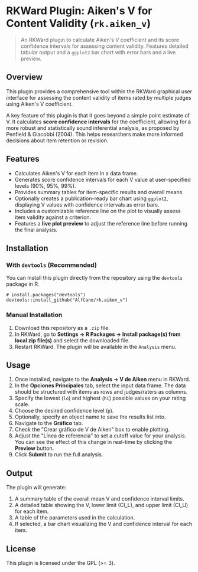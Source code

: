 # RKWard Plugin: Aiken's V for Content Validity (`rk.aiken_v`)

> An RKWard plugin to calculate Aiken's V coefficient and its score confidence intervals for assessing content validity. Features detailed tabular output and a `ggplot2` bar chart with error bars and a live preview.

## Overview

This plugin provides a comprehensive tool within the RKWard graphical user interface for assessing the content validity of items rated by multiple judges using Aiken's V coefficient.

A key feature of this plugin is that it goes beyond a simple point estimate of V. It calculates **score confidence intervals** for the coefficient, allowing for a more robust and statistically sound inferential analysis, as proposed by Penfield & Giacobbi (2004). This helps researchers make more informed decisions about item retention or revision.

## Features

-   Calculates Aiken's V for each item in a data frame.
-   Generates score confidence intervals for each V value at user-specified levels (90%, 95%, 99%).
-   Provides summary tables for item-specific results and overall means.
-   Optionally creates a publication-ready bar chart using `ggplot2`, displaying V values with confidence intervals as error bars.
-   Includes a customizable reference line on the plot to visually assess item validity against a criterion.
-   Features a **live plot preview** to adjust the reference line before running the final analysis.

## Installation

### With `devtools` (Recommended)
You can install this plugin directly from the repository using the `devtools` package in R.

```
# install.packages("devtools")
devtools::install_github("AlfCano/rk.aiken_v")
```

### Manual Installation
1.  Download this repository as a `.zip` file.
2.  In RKWard, go to **Settings -> R Packages -> Install package(s) from local zip file(s)** and select the downloaded file.
3.  Restart RKWard. The plugin will be available in the `Analysis` menu.

## Usage

1.  Once installed, navigate to the **Analysis -> V de Aiken** menu in RKWard.
2.  In the **Opciones Principales** tab, select the input data frame. The data should be structured with items as rows and judges/raters as columns.
3.  Specify the lowest (`lo`) and highest (`hi`) possible values on your rating scale.
4.  Choose the desired confidence level (`p`).
5.  Optionally, specify an object name to save the results list into.
6.  Navigate to the **Gráfico** tab.
7.  Check the "Crear gráfico de V de Aiken" box to enable plotting.
8.  Adjust the "Línea de referencia" to set a cutoff value for your analysis. You can see the effect of this change in real-time by clicking the **Preview** button.
9.  Click **Submit** to run the full analysis.

## Output

The plugin will generate:
1.  A summary table of the overall mean V and confidence interval limits.
2.  A detailed table showing the V, lower limit (CI_L), and upper limit (CI_U) for each item.
3.  A table of the parameters used in the calculation.
4.  If selected, a bar chart visualizing the V and confidence interval for each item.

## License

This plugin is licensed under the GPL (>= 3).
